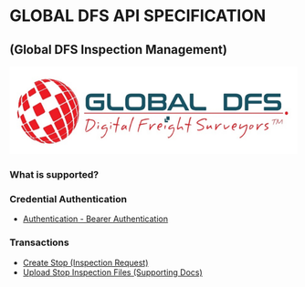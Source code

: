 
# GLOBAL DFS API SPECIFICATION 
## (Global DFS Inspection Management)

![Alt text](fullLogo.png?raw=true "Optional Title")

### What is supported?

### Credential Authentication

* [Authentication - Bearer Authentication](Common/Authentication.md)

### Transactions
* [Create Stop (Inspection Request)](Transactions/CreateInspectionStop.md) 
* [Upload Stop Inspection Files (Supporting Docs)](Transactions/UploadStopFiles.md) 




